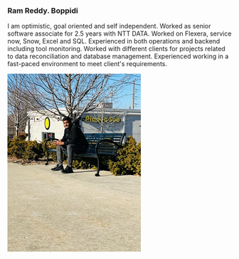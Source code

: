 ### Ram Reddy. Boppidi

I am optimistic, goal oriented and self independent.
    Worked as senior software associate for 2.5 years with NTT DATA.
    Worked on Flexera, service now, Snow, Excel and SQL.
    Experienced in both operations and backend including tool monitoring.
    Worked with different clients for projects related to data reconciliation and database management.
    Experienced working in a fast-paced environment to meet client's requirements.

![Ram image](Ram.jpeg)

